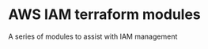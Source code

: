 AWS IAM  terraform modules
==========================

A series of modules to assist with IAM management

